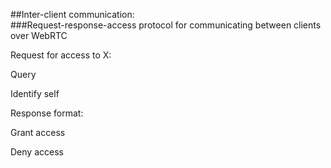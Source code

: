 ##Inter-client communication:  
###Request-response-access protocol for communicating between clients over WebRTC

Request for access to X:

Query

Identify self

Response format:

Grant access

Deny access
